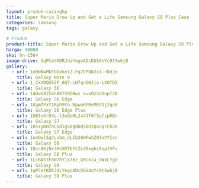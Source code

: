 ```yaml
---
layout: produk-casinghp
title: Super Mario Grow Up and Get a Life Samsung Galaxy S9 Plus Case
categories: samsung
tags: galaxy

# Produk
product-title: Super Mario Grow Up and Get a Life Samsung Galaxy S9 Plus Case
harga: 90000
sku: hn-1564
image-drive: 1qPCetKDRJdiYegoADcDGSAnYc9tSw6jB
gallery:
  - url: 1n0NNwMkFOIekeiZ-Fq7EP0WJx1-rDdJe
    title: Galaxy Note 8
  - url: 1_CkYDQU52F_6Q7-LH7qnOHJjo-LXOfD2
    title: Galaxy S6
  - url: 1AOw58Z5kh987S9ONws_xuxOzSVOnpT2K
    title: Galaxy S6 Edge
  - url: 1KqmfPxY1Rph9Yo-RpwuRFReMEFDj2qsK
    title: Galaxy S6 Edge Plus
  - url: 1O85nXrDXs-l3oQUHLJ44JT0fSqfzpREn
    title: Galaxy S7
  - url: 1RsYyKH7hC5dIgS0gUDQSbOIQo2qrCh28
    title: Galaxy S7 Edge
  - url: 1neDwlSgCLnbm_eLIb28HFwhZ03xVYIsn
    title: Galaxy S8
  - url: 18cc8GjNx3HnXRTEFCZxZ0xg6i9spIVFv
    title: Galaxy S8 Plus
  - url: 1LcBA57F8N7hY1x7Bz_GRCkia_GWxLYgd
    title: Galaxy S9
  - url: 1qPCetKDRJdiYegoADcDGSAnYc9tSw6jB
    title: Galaxy S9 Plus
---
```

